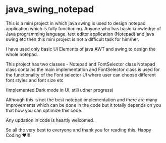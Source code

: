 # java_swing_notepad
This is a mini project in which java swing is used to design notepad application which is fully functioning.
Anyone who has basic knowledge of Java programming language, text editor application (Notepad) and java swing etc then this mini project is not a difficult task for him/her.

I have used only basic UI Elements of java AWT and swing to design the whole notepad.

This project has two classes - Notepad and FontSelector class
Notepad class contains the main implementation and FontSelector class is used for the functionality of the Font selector UI where user can choose different font styles and font size etc

(Implemented Dark mode in UI, still udner progress)

Although this is not the best notepad implementation and there are many improvements which can be done in the code but it totally depends on you that how you can optimize this code.

Any updation in code is heartly welcomed.

So all the very best to everyone and thank you for reading this. Happy Coding ♥!!!
